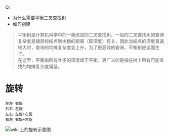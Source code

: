 Q:
* 为什么需要平衡二叉查找树
* 如何创建


> 平衡树是计算机科学中的一类改进的二叉查找树。一般的二叉查找树的查询复杂度是跟目标结点到树根的距离（即深度）有关，因此当结点的深度普遍较大时，查询的均摊复杂度会上升，为了更高效的查询，平衡树应运而生了。  
> 在这里，平衡指所有叶子的深度趋于平衡，更广义的是指在树上所有可能查找的均摊复杂度偏低。

# 旋转
    左左 右旋
    右右 左旋
    左右 左旋+右旋
    右左 右旋+左旋
    
![wiki 上的旋转示意图](https://upload.wikimedia.org/wikipedia/commons/c/c7/Tree_Rebalancing.png)